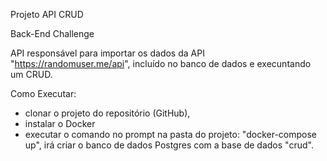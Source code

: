 Projeto API CRUD

Back-End Challenge

API responsável para importar os dados da API "https://randomuser.me/api", incluído no banco de dados e execuntando um CRUD.

Como Executar:

* clonar o projeto do repositório (GitHub), 
* instalar o Docker
* executar o comando no prompt na pasta do projeto: "docker-compose up", irá criar o banco de dados Postgres com a base de dados "crud".

